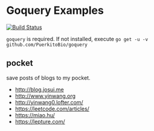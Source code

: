 # Goquery Examples

[![Build Status](https://travis-ci.org/hezhizhen/goquery_examples.svg?branch=master)](https://travis-ci.org/hezhizhen/goquery_examples)

`goquery` is required. If not installed, execute `go get -u -v github.com/PuerkitoBio/goquery`

## pocket

save posts of blogs to my pocket.

* http://blog.josui.me
* http://www.yinwang.org
* http://yinwang0.lofter.com/
* https://leetcode.com/articles/
* https://miao.hu/
* https://lepture.com/
